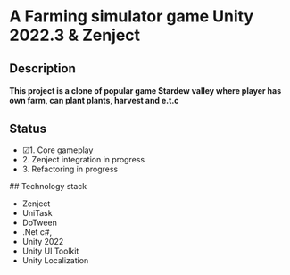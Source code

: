 # A Farming simulator game Unity 2022.3 & Zenject
## Description
#### This project is a clone of popular game Stardew valley where player has own farm, can plant plants, harvest and e.t.c
## Status
<ul>
  <li>☑1. Core gameplay</li>
  <li>2. Zenject integration in progress</li>
  <li>3. Refactoring in progress</li>
</ul>
## Technology stack
<ul>
  <li>Zenject</li>
  <li>UniTask</li>
  <li>DoTween</li>
  <li>.Net c#,</li>
  <li>Unity 2022</li>
  <li>Unity UI Toolkit</li>
  <li>Unity Localization</li>
</ul>
